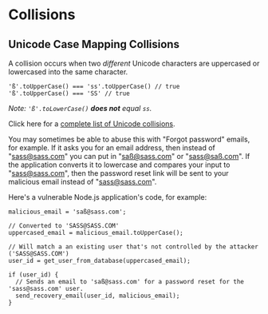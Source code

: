 # Collisions

## Unicode Case Mapping Collisions

A collision occurs when two _different_ Unicode characters are uppercased or lowercased into the same character.

```
'ß'.toUpperCase() === 'ss'.toUpperCase() // true
'ß'.toUpperCase() === 'SS' // true
```

_Note: `'ß'.toLowerCase()` **does not** equal `ss`._

Click here for a [complete list of Unicode collisions](https://eng.getwisdom.io/awesome-unicode/#onetomanycasemappings).

You may sometimes be able to abuse this with "Forgot password" emails, for example. If it asks you for an email address, then instead of "sass@sass.com" you can put in "saß@sass.com" or "sass@saß.com". If the application converts it to lowercase and compares your input to "sass@sass.com", then the password reset link will be sent to your malicious email instead of "sass@sass.com".

Here's a vulnerable Node.js application's code, for example:

```
malicious_email = 'saß@sass.com';

// Converted to 'SASS@SASS.COM'
uppercased_email = malicious_email.toUpperCase();

// Will match a an existing user that's not controlled by the attacker ('SASS@SASS.COM')
user_id = get_user_from_database(uppercased_email);

if (user_id) {
  // Sends an email to 'saß@sass.com' for a password reset for the 'sass@sass.com' user.
  send_recovery_email(user_id, malicious_email);
}
```

